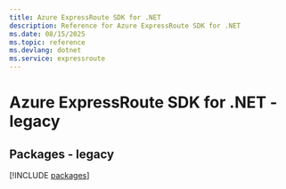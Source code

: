 ```yaml
---
title: Azure ExpressRoute SDK for .NET
description: Reference for Azure ExpressRoute SDK for .NET
ms.date: 08/15/2025
ms.topic: reference
ms.devlang: dotnet
ms.service: expressroute
---
```

# Azure ExpressRoute SDK for .NET - legacy
## Packages - legacy
[!INCLUDE [packages](expressroute-index.md)]